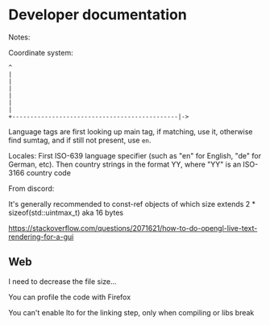 # Developer documentation

Notes:

Coordinate system:
```
^
|
|
|
|
|
|
+----------------------------------------------|->
```

Language tags are first looking up main tag, if matching, use it, otherwise find sumtag, and if still not present, use `en`.

Locales: First ISO-639 language specifier (such as "en" for English, "de" for German, etc). Then country strings in the format YY, where "YY" is an ISO-3166 country code

From discord:

It's generally recommended to const-ref objects of which size extends 2 * sizeof(std::uintmax_t) aka 16 bytes

https://stackoverflow.com/questions/2071621/how-to-do-opengl-live-text-rendering-for-a-gui

## Web
I need to decrease the file size...

You can profile the code with Firefox

You can't enable lto for the linking step, only when compiling or libs break
